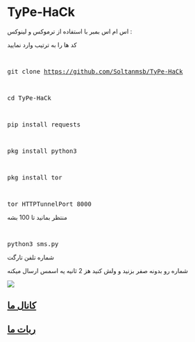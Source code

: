# TyPe-HaCk
اس ام اس بمبر با استفاده از ترموکس و لینوکس :

کد ها را به ترتیب وارد نمایید 

<br><pre>git clone https://github.com/Soltanmsb/TyPe-HaCk</pre>

<br><pre>cd TyPe-HaCk</pre>

<br><pre>pip install requests</pre>

<br><pre>pkg install python3</pre>

<br><pre>pkg install tor</pre>

<br><pre>tor HTTPTunnelPort 8000</pre>

منتظر بمانید تا 100 بشه

<br><pre>python3 sms.py</pre>

شماره تلفن تارگت

شماره رو بدونه صفر بزنید و ولش کنید هز 2 ثانیه یه اسمس ارسال میکنه

<img src="https://soltanmsb.vhbot.xyz/personal%20files/Pic/InShot_%DB%B2%DB%B0%DB%B2%DB%B2%DB%B0%DB%B4%DB%B0%DB%B7_%DB%B1%DB%B2%DB%B3%DB%B0%DB%B4%DB%B1%DB%B1%DB%B6%DB%B5.jpg">
<h2><a href="https://t.me/hacking_01">کانال ما </h2>

<h2><a href="https://t.me/hacking_01_bot">ربات ما</h2>

